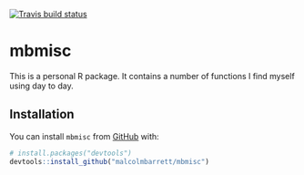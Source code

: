 
<!-- README.md is generated from README.Rmd. Please edit that file -->

[![Travis build
status](https://travis-ci.org/malcolmbarrett/mbmisc.svg?branch=master)](https://travis-ci.org/malcolmbarrett/mbmisc)

# mbmisc

This is a personal R package. It contains a number of functions I find
myself using day to day.

## Installation

You can install `mbmisc` from [GitHub](https://github.com/) with:

``` r
# install.packages("devtools")
devtools::install_github("malcolmbarrett/mbmisc")
```
